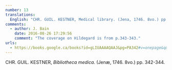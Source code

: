 ```yaml
---
number: 13
translations:
  English: "CHR. GUIL. KESTNER, Medical library. (Jena, 1746. 8vo.) pp. 342-344. [Trans. J. Bain]"
comments:
  - author: J. Bain
    date: 2016-08-26 17:29:56
    comment: "The coverage on Hildegard is from p.343-343."
urls:
  - https://books.google.ca/books?id=gLIUAAAAQAAJ&pg=PA342#v=onepage&q&f=false
---
```


CHR. GUIL. KESTNER, <em>Bibliotheca medica</em>. (Jenæ, 1746. 8vo.) pp. 342-344.
